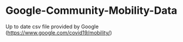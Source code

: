 # Google-Community-Mobility-Data
Up to date csv file provided by Google (https://www.google.com/covid19/mobility/)
